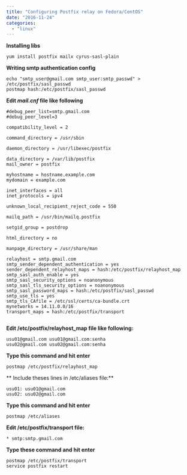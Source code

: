 ```yaml
---
title: "Configuring Postfix relay on Fedora/CentOS"
date: "2016-11-24"
categories: 
  - "linux"
---
```


**Installing libs**

```
yum install postfix mailx cyrus-sasl-plain

```

**Writing smtp authentication config**

```
echo "smtp_user@gmail.com smtp_user:smtp_passwd" > /etc/postfix/sasl_passwd
postmap hash:/etc/postfix/sasl_passwd

```

**Edit _mail.cnf_ file like following**

```
#debug_peer_list=smtp.gmail.com
#debug_peer_level=3

compatibility_level = 2

command_directory = /usr/sbin

daemon_directory = /usr/libexec/postfix

data_directory = /var/lib/postfix
mail_owner = postfix

myhostname = hostname.example.com
mydomain = example.com

inet_interfaces = all
inet_protocols = ipv4

unknown_local_recipient_reject_code = 550

mailq_path = /usr/bin/mailq.postfix

setgid_group = postdrop

html_directory = no

manpage_directory = /usr/share/man

relayhost = smtp.gmail.com
smtp_sender_dependent_authentication = yes
sender_dependent_relayhost_maps = hash:/etc/postfix/relayhost_map
smtp_sasl_auth_enable = yes
smtp_sasl_security_options = noanonymous
smtp_sasl_tls_security_options = noanonymous
smtp_sasl_password_maps = hash:/etc/postfix/sasl_passwd
smtp_use_tls = yes
smtp_tls_CAfile = /etc/ssl/certs/ca-bundle.crt
mynetworks = 14.11.0.0/16
transport_maps = hash:/etc/postfix/transport


```

**Edit /etc/postfix/relayhost\_map file like following:**

```
usu01@gmail.com usu01@gmail.com:senha
usu02@gmail.com usu02@gmail.com:senha

```

**Type this command and hit enter**

```
postmap /etc/postfix/relayhost_map

```

\*\* Include theses lines in /etc/aliases file:\*\*

```
usu01: usu01@gmail.com
usu02: usu02@gmail.com

```

**Type this command and hit enter**

```
postmap /etc/aliases

```

**Edit /etc/postfix/transport file:**

```
* smtp:smtp.gmail.com

```

**Type these command and hit enter**

```
postmap /etc/postfix/transport
service postfix restart

```

